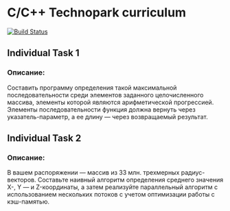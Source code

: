 # C/C++ Technopark curriculum

[![Build Status](https://travis-ci.org/ApTyp5/c_cpp_techno.svg?branch=IT1)](https://travis-ci.org/ApTyp5/c_cpp_techno)<Paste>

## Individual Task 1
  
### Описание:

Составить программу определения такой максимальной последовательности среди элементов заданного целочисленного массива, элементы которой являются арифметической прогрессией. Элементы последовательности функция должна вернуть через указатель-параметр, а ее длину — через возвращаемый результат.

## Individual Task 2

### Описание:

В вашем распоряжении — массив из 33 млн. трехмерных радиус-векторов. Составьте наивный алгоритм определения среднего значения X-, Y — и Z-координаты, а затем реализуйте параллельный алгоритм с использованием нескольких потоков с учетом оптимизации работы с кэш-памятью.


